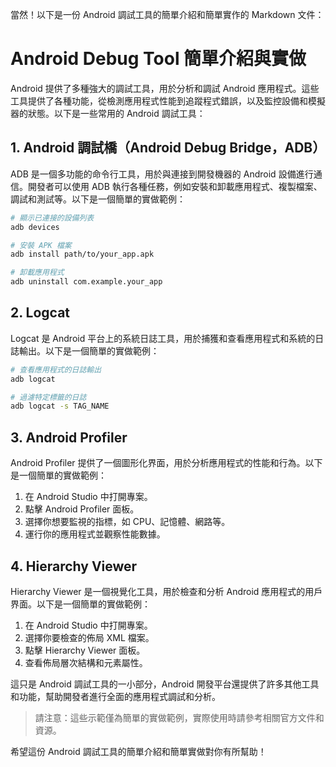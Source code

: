 當然！以下是一份 Android 調試工具的簡單介紹和簡單實作的 Markdown 文件：

# Android Debug Tool 簡單介紹與實做

Android 提供了多種強大的調試工具，用於分析和調試 Android 應用程式。這些工具提供了各種功能，從檢測應用程式性能到追蹤程式錯誤，以及監控設備和模擬器的狀態。以下是一些常用的 Android 調試工具：

## 1. Android 調試橋（Android Debug Bridge，ADB）
ADB 是一個多功能的命令行工具，用於與連接到開發機器的 Android 設備進行通信。開發者可以使用 ADB 執行各種任務，例如安裝和卸載應用程式、複製檔案、調試和測試等。以下是一個簡單的實做範例：

```bash
# 顯示已連接的設備列表
adb devices

# 安裝 APK 檔案
adb install path/to/your_app.apk

# 卸載應用程式
adb uninstall com.example.your_app
```

## 2. Logcat
Logcat 是 Android 平台上的系統日誌工具，用於捕獲和查看應用程式和系統的日誌輸出。以下是一個簡單的實做範例：

```bash
# 查看應用程式的日誌輸出
adb logcat

# 過濾特定標籤的日誌
adb logcat -s TAG_NAME
```

## 3. Android Profiler
Android Profiler 提供了一個圖形化界面，用於分析應用程式的性能和行為。以下是一個簡單的實做範例：

1. 在 Android Studio 中打開專案。
2. 點擊 Android Profiler 面板。
3. 選擇你想要監視的指標，如 CPU、記憶體、網路等。
4. 運行你的應用程式並觀察性能數據。

## 4. Hierarchy Viewer
Hierarchy Viewer 是一個視覺化工具，用於檢查和分析 Android 應用程式的用戶界面。以下是一個簡單的實做範例：

1. 在 Android Studio 中打開專案。
2. 選擇你要檢查的佈局 XML 檔案。
3. 點擊 Hierarchy Viewer 面板。
4. 查看佈局層次結構和元素屬性。

這只是 Android 調試工具的一小部分，Android 開發平台還提供了許多其他工具和功能，幫助開發者進行全面的應用程式調試和分析。

> 請注意：這些示範僅為簡單的實做範例，實際使用時請參考相關官方文件和資源。

希望這份 Android 調試工具的簡單介紹和簡單實做對你有所幫助！